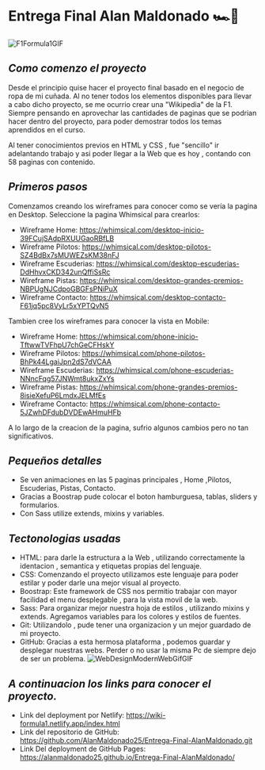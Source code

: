 # Entrega Final Alan Maldonado 🏎️🚥
![F1Formula1GIF](https://github.com/AlanMaldonado25/Entrega-Final-AlanMaldonado/assets/113191869/ebf811de-3368-4f5d-bb2b-ec375ea1229b)
## _Como comenzo el proyecto_

Desde el principio quise hacer el proyecto final basado en el negocio de ropa de mi cuñada.
Al no tener todos los elementos disponibles para llevar a cabo dicho proyecto, se me ocurrio crear una "Wikipedia" de la F1.
Siempre pensando en aprovechar las cantidades de paginas que se podrian hacer dentro del proyecto, para poder demostrar todos los temas aprendidos en el curso.

Al tener conocimientos previos en HTML y CSS , fue "sencillo" ir adelantando trabajo y asi poder llegar a la Web que es hoy , contando con 58 paginas con contenido.
## _Primeros pasos_
Comenzamos creando los wireframes para conocer como se vería la pagina en Desktop.
Seleccione la pagina Whimsical para crearlos:
- Wireframe Home: https://whimsical.com/desktop-inicio-39FCujSAdpRXUUGaoRBfLB
- Wireframe Pilotos: https://whimsical.com/desktop-pilotos-SZ4BdBx7sMUWEZsKM38nFJ
- Wireframe Escuderias: https://whimsical.com/desktop-escuderias-DdHhvxCKD342unQffiSsRc
- Wireframe Pistas: https://whimsical.com/desktop-grandes-premios-NBPUgNJCdpoGBGFsPNiPuX
- Wireframe Contacto: https://whimsical.com/desktop-contacto-F61jq5pc8VyLr5xYPTQvN5

Tambien cree los wireframes para conocer la vista en Mobile:
- Wireframe Home:  https://whimsical.com/phone-inicio-TftwwTVFhpU7chGeCFHskY
- Wireframe Pilotos:  https://whimsical.com/phone-pilotos-BhPk44LgaiJpn2dS7dVCAA
- Wireframe Escuderias:  https://whimsical.com/phone-escuderias-NNncFqg57JNWmt8ukxZxYs
- Wireframe Pistas: https://whimsical.com/phone-grandes-premios-8isieXefuP6LmdxJELMfEs
- Wireframe Contacto: https://whimsical.com/phone-contacto-5JZwhDFdubDVDEwAHmuHFb 

A lo largo de la creacion de la pagina, sufrio algunos cambios pero no tan significativos.

## _Pequeños detalles_
- Se ven animaciones en las 5 paginas principales , Home ,Pilotos, Escuderias, Pistas, Contacto.
- Gracias a Boostrap pude colocar el boton hamburguesa, tablas, sliders y formularios.
- Con Sass utilize extends, mixins y variables.
## _Tectonologias usadas_

- HTML: para darle la estructura a la Web , utilizando correctamente la identacion , semantica y etiquetas propias del lenguaje.
- CSS: Comenzando el proyecto utilizamos este lenguaje para poder estilar y poder darle una mejor visual al proyecto. 
- Boostrap: Este framework de CSS nos permitio trabajar con mayor facilidad el menu desplegable , para la vista movil de la web.
- Sass: Para organizar mejor nuestra hoja de estilos , utilizando mixins y extends. Agregamos variables para los colores y estilos de fuentes.
- Git: Utilizandolo , pude tener una organizacion y un mejor guardado de mi proyecto.
- GitHub: Gracias a esta hermosa plataforma , podemos guardar y desplegar nuestras webs. Perder o no usar la misma Pc de siempre dejo de ser un problema.
![WebDesignModernWebGifGIF](https://github.com/AlanMaldonado25/Entrega-Final-AlanMaldonado/assets/113191869/6642a64d-a9be-46ea-912f-596be0449ed4)


## _A continuacion los links para conocer el proyecto._
- Link del deployment por Netlify: https://wiki-formula1.netlify.app/index.html
- Link del repositorio de GitHub: https://github.com/AlanMaldonado25/Entrega-Final-AlanMaldonado.git
- Link Del deployment de GitHub Pages: https://alanmaldonado25.github.io/Entrega-Final-AlanMaldonado/
